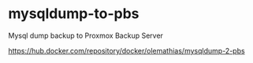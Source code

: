 # mysqldump-to-pbs
Mysql dump backup to Proxmox Backup Server


https://hub.docker.com/repository/docker/olemathias/mysqldump-2-pbs
